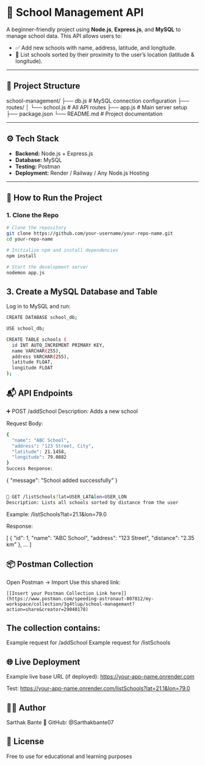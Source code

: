 # 🏫 School Management API

A beginner-friendly project using **Node.js**, **Express.js**, and **MySQL** to manage school data. This API allows users to:

- ✅ Add new schools with name, address, latitude, and longitude.
- 📍 List schools sorted by their proximity to the user’s location (latitude & longitude).

---

## 📁 Project Structure
  school-management/ ├── db.js # MySQL connection configuration ├── routes/ │ └── school.js # All API routes ├── app.js # Main server setup ├── package.json └── README.md # Project documentation


---

## ⚙️ Tech Stack

- **Backend:** Node.js + Express.js  
- **Database:** MySQL  
- **Testing:** Postman  
- **Deployment:** Render / Railway / Any Node.js Hosting

---

## 🚀 How to Run the Project

### 1. Clone the Repo

```bash
# Clone the repository
git clone https://github.com/your-username/your-repo-name.git
cd your-repo-name

# Initialize npm and install dependencies
npm install

# Start the development server
nodemon app.js
```



## 3. Create a MySQL Database and Table
Log in to MySQL and run:

```bash
CREATE DATABASE school_db;

USE school_db;

CREATE TABLE schools (
  id INT AUTO_INCREMENT PRIMARY KEY,
  name VARCHAR(255),
  address VARCHAR(255),
  latitude FLOAT,
  longitude FLOAT
);
```

## 📬 API Endpoints

➕ POST /addSchool
Description: Adds a new school

Request Body:

```bash
{
  "name": "ABC School",
  "address": "123 Street, City",
  "latitude": 21.1458,
  "longitude": 79.0882
}
Success Response:
```

{
  "message": "School added successfully"
}

```bash

📍 GET /listSchools?lat=USER_LAT&lon=USER_LON
Description: Lists all schools sorted by distance from the user
```

Example: /listSchools?lat=21.1&lon=79.0

Response:

[
  {
    "id": 1,
    "name": "ABC School",
    "address": "123 Street",
    "distance": "2.35 km"
  },
  ...
]

## 📦 Postman Collection

Open Postman → Import
Use this shared link:
```
[[Insert your Postman Collection Link here]](https://www.postman.com/speeding-astronaut-807812/my-workspace/collection/3g4tlup/school-managemant?action=share&creator=29040178)
```

## The collection contains:

Example request for /addSchool
Example request for /listSchools


## 🌐 Live Deployment
Example live base URL (if deployed):
https://your-app-name.onrender.com

Test:
https://your-app-name.onrender.com/listSchools?lat=21.1&lon=79.0


## 👨‍💻 Author
Sarthak Bante
📧 GitHub: @Sarthakbante07


## 📜 License
Free to use for educational and learning purposes

